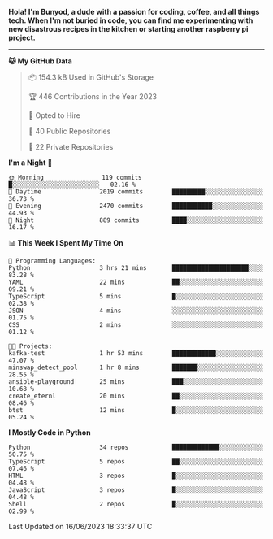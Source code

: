 <p>
<b>Hola! I'm Bunyod, a dude with a passion for coding, coffee, and all things tech. When I'm not buried in code, you can find me experimenting with new disastrous recipes in the kitchen or starting another raspberry pi project.</b>
</p>

---

<!--START_SECTION:waka-->
**🐱 My GitHub Data** 

> 📦 154.3 kB Used in GitHub's Storage 
 > 
> 🏆 446 Contributions in the Year 2023
 > 
> 💼 Opted to Hire
 > 
> 📜 40 Public Repositories 
 > 
> 🔑 22 Private Repositories 
 > 
**I'm a Night 🦉** 

```text
🌞 Morning                119 commits         █░░░░░░░░░░░░░░░░░░░░░░░░   02.16 % 
🌆 Daytime                2019 commits        █████████░░░░░░░░░░░░░░░░   36.73 % 
🌃 Evening                2470 commits        ███████████░░░░░░░░░░░░░░   44.93 % 
🌙 Night                  889 commits         ████░░░░░░░░░░░░░░░░░░░░░   16.17 % 
```


📊 **This Week I Spent My Time On** 

```text
💬 Programming Languages: 
Python                   3 hrs 21 mins       █████████████████████░░░░   83.28 % 
YAML                     22 mins             ██░░░░░░░░░░░░░░░░░░░░░░░   09.21 % 
TypeScript               5 mins              █░░░░░░░░░░░░░░░░░░░░░░░░   02.38 % 
JSON                     4 mins              ░░░░░░░░░░░░░░░░░░░░░░░░░   01.75 % 
CSS                      2 mins              ░░░░░░░░░░░░░░░░░░░░░░░░░   01.12 % 

🐱‍💻 Projects: 
kafka-test               1 hr 53 mins        ████████████░░░░░░░░░░░░░   47.07 % 
minswap_detect_pool      1 hr 8 mins         ███████░░░░░░░░░░░░░░░░░░   28.55 % 
ansible-playground       25 mins             ███░░░░░░░░░░░░░░░░░░░░░░   10.68 % 
create_eternl            20 mins             ██░░░░░░░░░░░░░░░░░░░░░░░   08.46 % 
btst                     12 mins             █░░░░░░░░░░░░░░░░░░░░░░░░   05.24 % 
```

**I Mostly Code in Python** 

```text
Python                   34 repos            █████████████░░░░░░░░░░░░   50.75 % 
TypeScript               5 repos             ██░░░░░░░░░░░░░░░░░░░░░░░   07.46 % 
HTML                     3 repos             █░░░░░░░░░░░░░░░░░░░░░░░░   04.48 % 
JavaScript               3 repos             █░░░░░░░░░░░░░░░░░░░░░░░░   04.48 % 
Shell                    2 repos             █░░░░░░░░░░░░░░░░░░░░░░░░   02.99 % 
```




 Last Updated on 16/06/2023 18:33:37 UTC
<!--END_SECTION:waka-->
